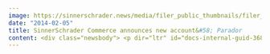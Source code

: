 ```yaml
---
image: https://sinnerschrader.news/media/filer_public_thumbnails/filer_public/08/12/08127128-42a1-480d-935d-835d2d7c2882/varfoldersdjk8pxf42x64d8fxslz8jcc8fc0000gnttmpiienyd__480x288_q85_crop_subsampling-2_upscale.jpg
date: "2014-02-05"
title: SinnerSchrader Commerce announces new account&#58; Parador
content: <div class="newsbody"> <p dir="ltr" id="docs-internal-guid-368ebdbe-015d-df13-8c26-dbd935182567">Luxury flooring manufacturer Parador has commissioned SinnerSchrader Commerce to revise and further develop their online presence <a href="https&#58;//www.parador.de/" target="_blank">parador.de</a> . Hamburg-based e-commerce agency SinnerSchrader Commerce proved themselves in a multi-phase pitch alongside two competitors and won the 6-figure account.</p> <p dir="ltr">Birgit Kunth, Marketing Director at Parador, comments,</p> <p dir="ltr"><em>"SinnerSchrader Commerce presented us with a fresh strategy, sophisticated technical solutions for all end devices and high-end contemporary designs, all of which meet our core values​​. We look forward to displaying the entire Parador product range digitally with SinnerSchrader."</em></p> <p><a href="http&#58;//www.commerce-plus.com/files/2014/02/Parador_CommercePlus_Pressefoto_300dpi.jpg" target="_blank">Download Pressephoto 300dpi ©Parador</a><br/> Underline&#58; SinnerSchrader Commerce to revise Parador's online presence and display their product range (shown here&#58; Eco Balance laminate).</p> <p> <a class="news-backlink" href="/en/"> <svg class="svg-ico svg-ico--arrow-left"> <use xlink&#58;href="#arrow-down"></use> </svg>Back to the overview </a> </p> </div>
---
```

